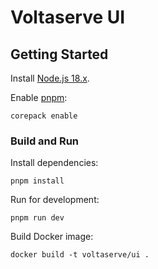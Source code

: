 # Voltaserve UI

## Getting Started

Install [Node.js 18.x](https://nodejs.org).

Enable [pnpm](https://pnpm.io):

```shell
corepack enable
```

### Build and Run

Install dependencies:

```shell
pnpm install
```

Run for development:

```shell
pnpm run dev
```

Build Docker image:

```shell
docker build -t voltaserve/ui .
```
